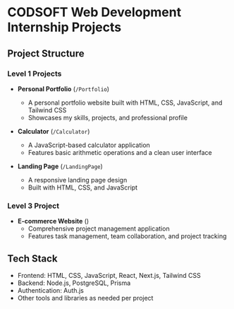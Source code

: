 # CODSOFT Web Development Internship Projects

## Project Structure

### Level 1 Projects
- **Personal Portfolio** (`/Portfolio`)
  - A personal portfolio website built with HTML, CSS, JavaScript, and Tailwind CSS
  - Showcases my skills, projects, and professional profile

- **Calculator** (`/Calculator`)
  - A JavaScript-based calculator application
  - Features basic arithmetic operations and a clean user interface

- **Landing Page** (`/LandingPage`)
  - A responsive landing page design
  - Built with HTML, CSS, and JavaScript



### Level 3 Project
- **E-commerce Website** ()
  - Comprehensive project management application
  - Features task management, team collaboration, and project tracking

## Tech Stack
- Frontend: HTML, CSS, JavaScript, React, Next.js, Tailwind CSS
- Backend: Node.js, PostgreSQL, Prisma
- Authentication: Auth.js
- Other tools and libraries as needed per project
